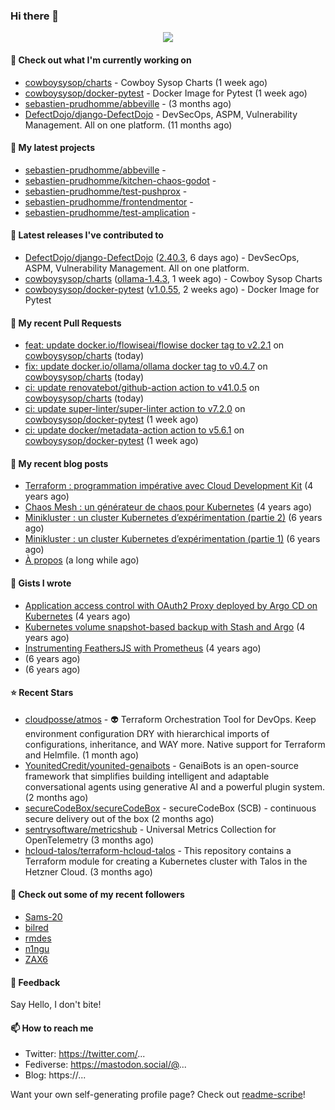 ### Hi there 👋

<p align="center"><img src="https://github-readme-stats.vercel.app/api?username=sebastien-prudhomme&show_icons=true&locale=en"/></p>

#### 👷 Check out what I'm currently working on

- [cowboysysop/charts](https://github.com/cowboysysop/charts) - Cowboy Sysop Charts (1 week ago)
- [cowboysysop/docker-pytest](https://github.com/cowboysysop/docker-pytest) - Docker Image for Pytest (1 week ago)
- [sebastien-prudhomme/abbeville](https://github.com/sebastien-prudhomme/abbeville) -  (3 months ago)
- [DefectDojo/django-DefectDojo](https://github.com/DefectDojo/django-DefectDojo) -  DevSecOps, ASPM, Vulnerability Management. All on one platform. (11 months ago)

#### 🌱 My latest projects

- [sebastien-prudhomme/abbeville](https://github.com/sebastien-prudhomme/abbeville) - 
- [sebastien-prudhomme/kitchen-chaos-godot](https://github.com/sebastien-prudhomme/kitchen-chaos-godot) - 
- [sebastien-prudhomme/test-pushprox](https://github.com/sebastien-prudhomme/test-pushprox) - 
- [sebastien-prudhomme/frontendmentor](https://github.com/sebastien-prudhomme/frontendmentor) - 
- [sebastien-prudhomme/test-amplication](https://github.com/sebastien-prudhomme/test-amplication) - 

#### 🔭 Latest releases I've contributed to

- [DefectDojo/django-DefectDojo](https://github.com/DefectDojo/django-DefectDojo) ([2.40.3](https://github.com/DefectDojo/django-DefectDojo/releases/tag/2.40.3), 6 days ago) -  DevSecOps, ASPM, Vulnerability Management. All on one platform.
- [cowboysysop/charts](https://github.com/cowboysysop/charts) ([ollama-1.4.3](https://github.com/cowboysysop/charts/releases/tag/ollama-1.4.3), 1 week ago) - Cowboy Sysop Charts
- [cowboysysop/docker-pytest](https://github.com/cowboysysop/docker-pytest) ([v1.0.55](https://github.com/cowboysysop/docker-pytest/releases/tag/v1.0.55), 2 weeks ago) - Docker Image for Pytest

#### 🔨 My recent Pull Requests

- [feat: update docker.io/flowiseai/flowise docker tag to v2.2.1](https://github.com/cowboysysop/charts/pull/790) on [cowboysysop/charts](https://github.com/cowboysysop/charts) (today)
- [fix: update docker.io/ollama/ollama docker tag to v0.4.7](https://github.com/cowboysysop/charts/pull/789) on [cowboysysop/charts](https://github.com/cowboysysop/charts) (today)
- [ci: update renovatebot/github-action action to v41.0.5](https://github.com/cowboysysop/charts/pull/788) on [cowboysysop/charts](https://github.com/cowboysysop/charts) (today)
- [ci: update super-linter/super-linter action to v7.2.0](https://github.com/cowboysysop/docker-pytest/pull/439) on [cowboysysop/docker-pytest](https://github.com/cowboysysop/docker-pytest) (1 week ago)
- [ci: update docker/metadata-action action to v5.6.1](https://github.com/cowboysysop/docker-pytest/pull/438) on [cowboysysop/docker-pytest](https://github.com/cowboysysop/docker-pytest) (1 week ago)

#### 📜 My recent blog posts

- [Terraform : programmation impérative avec Cloud Development Kit](https://www.cowboysysop.com/post/terraform-programmation-imperative-avec-cloud-development-kit/) (4 years ago)
- [Chaos Mesh : un générateur de chaos pour Kubernetes](https://www.cowboysysop.com/post/chaos-mesh-un-generateur-de-chaos-pour-kubernetes/) (4 years ago)
- [Minikluster : un cluster Kubernetes d’expérimentation (partie 2)](https://www.cowboysysop.com/post/minikluster-un-cluster-kubernetes-d-experimentation-partie-2/) (6 years ago)
- [Minikluster : un cluster Kubernetes d’expérimentation (partie 1)](https://www.cowboysysop.com/post/minikluster-un-cluster-kubernetes-d-experimentation-partie-1/) (6 years ago)
- [À propos](https://www.cowboysysop.com/page/a-propos/) (a long while ago)

#### 📓 Gists I wrote

- [Application access control with OAuth2 Proxy deployed by Argo CD on Kubernetes](https://gist.github.com/c90af146c465305087d5f5a55990ca71) (4 years ago)
- [Kubernetes volume snapshot-based backup with Stash and Argo](https://gist.github.com/c53e870dc6b4987fefa4c36ea9f1187c) (4 years ago)
- [Instrumenting FeathersJS with Prometheus](https://gist.github.com/93ab307c8c03a9c5fdb1ff728f413855) (4 years ago)
- [](https://gist.github.com/9827398f4f792569e56351ac56e80b80) (6 years ago)
- [](https://gist.github.com/064f0ea019c9ff37b71ebc023c0a0c6b) (6 years ago)

#### ⭐ Recent Stars

- [cloudposse/atmos](https://github.com/cloudposse/atmos) - 👽 Terraform Orchestration Tool for DevOps. Keep environment configuration DRY with hierarchical imports of configurations, inheritance, and WAY more. Native support for Terraform and Helmfile. (1 month ago)
- [YounitedCredit/younited-genaibots](https://github.com/YounitedCredit/younited-genaibots) - GenaiBots is an open-source framework that simplifies building intelligent and adaptable conversational agents using generative AI and a powerful plugin system. (2 months ago)
- [secureCodeBox/secureCodeBox](https://github.com/secureCodeBox/secureCodeBox) - secureCodeBox (SCB) - continuous secure delivery out of the box  (2 months ago)
- [sentrysoftware/metricshub](https://github.com/sentrysoftware/metricshub) - Universal Metrics Collection for OpenTelemetry (3 months ago)
- [hcloud-talos/terraform-hcloud-talos](https://github.com/hcloud-talos/terraform-hcloud-talos) - This repository contains a Terraform module for creating a Kubernetes cluster with Talos in the Hetzner Cloud. (3 months ago)

#### 👯 Check out some of my recent followers

- [Sams-20](https://github.com/Sams-20)
- [bilred](https://github.com/bilred)
- [rmdes](https://github.com/rmdes)
- [n1ngu](https://github.com/n1ngu)
- [ZAX6](https://github.com/ZAX6)

#### 💬 Feedback

Say Hello, I don't bite!

#### 📫 How to reach me

- Twitter: https://twitter.com/...
- Fediverse: https://mastodon.social/@...
- Blog: https://...

Want your own self-generating profile page? Check out [readme-scribe](https://github.com/muesli/readme-scribe)!
